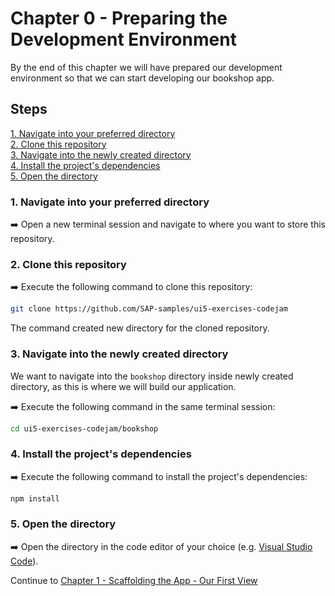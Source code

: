 # Chapter 0 - Preparing the Development Environment

By the end of this chapter we will have prepared our development environment so that we can start developing our bookshop app.

## Steps

[1. Navigate into your preferred directory]()<br>
[2. Clone this repository]()<br>
[3. Navigate into the newly created directory]()<br>
[4. Install the project's dependencies]()<br>
[5. Open the directory]()<br>

### 1. Navigate into your preferred directory

➡️ Open a new terminal session and navigate to where you want to store this repository.

### 2. Clone this repository

➡️ Execute the following command to clone this repository:

```bash
git clone https://github.com/SAP-samples/ui5-exercises-codejam
```

The command created new directory for the cloned repository.

### 3. Navigate into the newly created directory

We want to navigate into the `bookshop` directory inside newly created directory, as this is where we will build our application.

➡️ Execute the following command in the same terminal session:

```bash
cd ui5-exercises-codejam/bookshop
```

### 4. Install the project's dependencies

➡️ Execute the following command to install the project's dependencies:

```bash
npm install
```

### 5. Open the directory

➡️ Open the directory in the code editor of your choice (e.g. [Visual Studio Code](https://code.visualstudio.com/download)).

Continue to [Chapter 1 - Scaffolding the App - Our First View](/chapters/chapter01)
